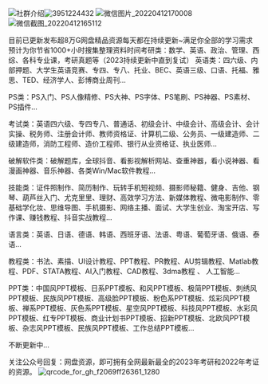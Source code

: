 


![社群介绍](https://user-images.githubusercontent.com/94828428/162938602-0e6a3b7d-23be-427b-b377-8f84d19cd5a3.png)![3951224432](https://user-images.githubusercontent.com/94828428/162938846-7ef46ca7-190e-4de7-a983-94cc74441746.png)
![微信图片_20220412170008](https://user-images.githubusercontent.com/94828428/162938993-cae9e042-b63e-4302-946d-e6494d48ef62.jpg)
![微信截图_20220412165112](https://user-images.githubusercontent.com/94828428/162939156-ec634ca9-aa86-498d-9097-dc2031f0b01d.png)



目前已更新发布超8万G网盘精品资源每天都在持续更新~满足你全部的学习需求预计为你节省1000+小时搜集整理资料时间考研类：数学、英语、政治、管理、西综、各科专业课，考研真题等（2023持续更新中直到复试）
英语类：四六级、内部押题、大学生英语竞赛、专四、专八、托业、BEC、英语三级、口语、托福、雅思、TED、经济学人、彭博商业周刊...

PS类：PS入门、PS人像精修、PS大神、PS字体、PS笔刷、PS神器、PS素材、PS插件...

考试类：英语四六级、专四专八、普通话、初级会计、中级会计、高级会计、会计实操、税务师、注册会计师、教师资格证、计算机二级、公务员、一级建造师、二级建造师，消防工程师、造价工程师、银行从业资格证、执业医师...

破解软件类：破解题库，全球抖音、看影视解析网站、查重神器，看小说神器、看漫画神器、音乐神器、各类Win/Mac软件教程...

技能类：证件照制作、简历制作、玩转手机短视频、摄影师秘籍、健身、吉他、钢琴、葫芦丝入门、尤克里里、理财、高效学习方法、新媒体教程、微电影制作、零基础学化妆、思维导图、手机摄影、网络主播、面试、大学生创业、淘宝开店、写作课、赚钱教程、抖音实战教程...

语言类：英语、日语、德语、韩语、西班牙语、法语、粤语、葡萄牙语、俄语、泰语...

教程类：书法、素描、UI设计教程、PPT教程、PR教程、AU剪辑教程、Matlab教程、PDF、STATA教程、AI入门教程、CAD教程、3dma教程 、 人工智能...

PPT类：中国风PPT模板、日系PPT模板、和风PPT模板、极简PPT模板、刺绣风PPT模板、民族风PPT模板、高级脸PPT模板、粉色系PPT模板、炫彩风PPT模板、禅系PPT模板、灰色系PPT模板、星空风PPT模板、科技风PPT模板、水彩风PPT模板、红专PPT模板、商业计划书PPT模板、招新PPT模板、北欧风PPT模板、杂志风PPT模板、民族风PPT模板、工作总结PPT模板...

不断更新中...


关注公众号回复：网盘资源，即可拥有全网最新最全的2023年考研和2022年考证的资源。
![qrcode_for_gh_f2069ff26361_1280](https://user-images.githubusercontent.com/94828428/162940577-d0eb537d-617c-42c0-ac3e-9a006e5e8c5d.jpg)

